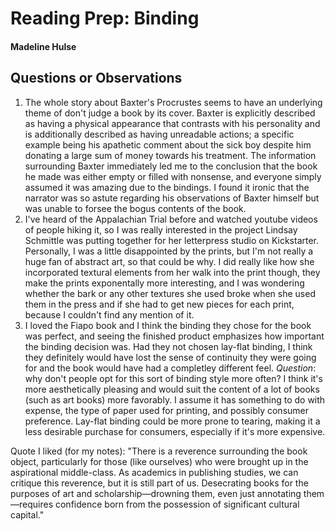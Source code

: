 # Reading Prep: Binding

#### Madeline Hulse

## Questions or Observations

1. The whole story about Baxter's Procrustes seems to have an underlying theme of don't judge a book by its cover. Baxter is explicitly described as having a physical appearance that contrasts with his personality and is additionally described as having unreadable actions; a specific example being his apathetic comment about the sick boy despite him donating a large sum of money towards his treatment. The information surrounding Baxter immediately led me to the conclusion that the book he made was either empty or filled with nonsense, and everyone simply assumed it was amazing due to the bindings. I found it ironic that the narrator was so astute regarding his observations of Baxter himself but was unable to forsee the bogus contents of the book. 
2. I've heard of the Appalachian Trial before and watched youtube videos of people hiking it, so I was really interested in the project Lindsay Schmittle was putting together for her letterpress studio on Kickstarter. Personally, I was a little disappointed by the prints, but I'm not really a huge fan of abstract art, so that could be why. I did really like how she incorporated textural elements from her walk into the print though, they make the prints exponentally more interesting, and I was wondering whether the bark or any other textures she used broke when she used them in the press and if she had to get new pieces for each print, because I couldn't find any mention of it. 
3. I loved the Fiapo book and I think the binding they chose for the book was perfect, and seeing the finished product emphasizes how important the binding decision was. Had they not chosen lay-flat binding, I think they definitely would have lost the sense of continuity they were going for and the book would have had a completley different feel. *Question*: why don't people opt for this sort of binding style more often? I think it's more aesthetically pleasing and would suit the content of a lot of books (such as art books) more favorably. I assume it has something to do with expense, the type of paper used for printing, and possibly consumer preference. Lay-flat binding could be more prone to tearing, making it a less desirable purchase for consumers, especially if it's more expensive. 

Quote I liked (for my notes):
"There is a reverence surrounding the book object, particularly for those (like ourselves) who were brought up in the aspirational middle-class. As academics in publishing studies, we can critique this reverence, but it is still part of us. Desecrating books for the purposes of art and scholarship—drowning them, even just annotating them—requires confidence born from the possession of significant cultural capital."